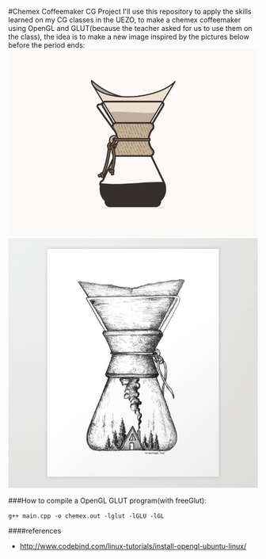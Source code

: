 #Chemex Coffeemaker CG Project
I'll use this repository to apply the skills learned on my CG classes in the UEZO, to make a chemex coffeemaker using OpenGL and GLUT(because the teacher asked for us to use them on the class), the idea is to make a new image inspired by the pictures below before the period ends:
![Chemex Coffemaker draw 1](https://raw.githubusercontent.com/stauffenger/computer_graphic/master/examples/chemex_coffeemaker_1.jpg)
![Chemex Coffemaker draw 2](https://raw.githubusercontent.com/stauffenger/computer_graphic/master/examples/chemex_coffeemaker_2.jpg)

###How to compile a OpenGL GLUT program(with freeGlut):
```Shell
g++ main.cpp -o chemex.out -lglut -lGLU -lGL
```

####references
- http://www.codebind.com/linux-tutorials/install-opengl-ubuntu-linux/
